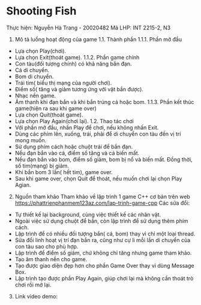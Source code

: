 # Shooting Fish
Thực hiện: Nguyễn Hà Trang - 20020482
Mã LHP: INT 2215-2, N3

1. Mô tả luồng hoạt động của game
1.1. Thành phần
1.1.1. Phần mở đầu
- Lựa chọn Play(chơi).
- Lựa chọn Exit(thoát game).
1.1.2. Phần game chính
- Con tàu(đối tượng chính) có khả năng bắn đạn.
- Cá di chuyển.
- Bom di chuyển.
- Trái tim( biểu thị mạng của người chơi).
- Điểm số( tăng và giảm tương ứng với vật bắn được).
- Nhạc nền game.
- Âm thanh khi đạn bắn và khi bắn trúng cá hoặc bom.
1.1.3. Phần kết thúc game(hiện ra sau khi game over)
- Lựa chọn Quit(thoát game).
- Lựa chọn Play Again(chơi lại). 
1.2. Thao tác chơi
- Với phần mở đầu, nhấn Play để chơi, nếu không nhấn Exit.
- Dùng các phím lên, xuống, trái, phải để di chuyển con tàu đến vị trí mong muốn.
- Sử dụng phím cách hoặc chuột trái để bắn đạn.
- Nếu đạn bắn vào cá, điểm số tăng và cá biến mất.
- Nếu đạn bắn vào bom, điểm số giảm, bom bị nổ và biến mất. Đồng thời, số tim(mạng) bị giảm.
- Khi bắn bom 3 lần( hết tim), game over.
- Sau khi game over, chọn Quit để thoát, nếu muốn chơi lại chọn Play Agian.

2. Nguồn tham khảo
 Tham khảo về lập trình 1 game C++ cơ bản trên web https://phattrienphanmem123az.com/lap-trinh-game-cpp
 Các sửa đổi:
 - Tự thiết kế lại background, cùng việc thiết kế các nhân vật.
 - Ngoài việc sử dụng chuột để bắn, còn lập trình để sử dụng thêm phím cách.
 - Lập trình để có nhiều đối tượng bắn( cá, bom) thay vì chỉ một loại thread.
 - Sửa đổi linh hoạt vị trí đạn bắn ra, cũng như cự li mỗi lần di chuyển của con tàu sao cho phù hợp.
 - Lập trình để điểm số giảm, chứ không chỉ tăng nhưng game tham khảo.
 - Tạo âm thanh nền cho game.
 - Tạo được giao diện đẹp hơn cho phần Game Over thay vì  dùng Message Box.
 - Lập trình tạo được phần Play Again, giúp chơi lại mà không cần thoát trò chơi rồi mở lại.

3. Link video demo:
 
